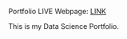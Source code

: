 Portfolio LIVE Webpage: [LINK](https://romualddemsong.github.io/Portfolio/)


This is my Data Science Portfolio.

